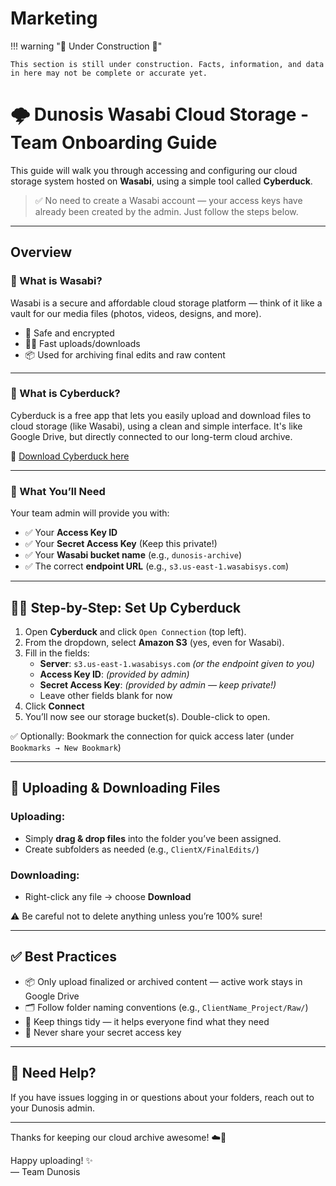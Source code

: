 # Marketing

!!! warning ":construction: Under Construction :construction:"

    This section is still under construction. Facts, information, and data in here may not be complete or accurate yet. 


# 🌩️ Dunosis Wasabi Cloud Storage - Team Onboarding Guide

This guide will walk you through accessing and configuring our cloud storage system hosted on **Wasabi**, using a simple tool called **Cyberduck**.

> ✅ No need to create a Wasabi account — your access keys have already been created by the admin. Just follow the steps below.

---
## Overview

### 📂 What is Wasabi?

Wasabi is a secure and affordable cloud storage platform — think of it like a vault for our media files (photos, videos, designs, and more).

- 🔐 Safe and encrypted  
- 🏃‍♀️ Fast uploads/downloads  
- 📦 Used for archiving final edits and raw content

---

### 🦆 What is Cyberduck?

Cyberduck is a free app that lets you easily upload and download files to cloud storage (like Wasabi), using a clean and simple interface. It's like Google Drive, but directly connected to our long-term cloud archive.

🔗 [Download Cyberduck here](https://cyberduck.io/)

---

### 🧰 What You’ll Need

Your team admin will provide you with:

- ✅ Your **Access Key ID**
- ✅ Your **Secret Access Key** (Keep this private!)
- ✅ Your **Wasabi bucket name** (e.g., `dunosis-archive`)
- ✅ The correct **endpoint URL** (e.g., `s3.us-east-1.wasabisys.com`)

---

## 🧑‍💻 Step-by-Step: Set Up Cyberduck

1. Open **Cyberduck** and click `Open Connection` (top left).
2. From the dropdown, select **Amazon S3** (yes, even for Wasabi).
3. Fill in the fields:
   - **Server**: `s3.us-east-1.wasabisys.com` *(or the endpoint given to you)*
   - **Access Key ID**: *(provided by admin)*
   - **Secret Access Key**: *(provided by admin — keep private!)*
   - Leave other fields blank for now
4. Click **Connect**
5. You’ll now see our storage bucket(s). Double-click to open.

✅ Optionally: Bookmark the connection for quick access later (under `Bookmarks → New Bookmark`)

---

## 📁 Uploading & Downloading Files

### Uploading:
- Simply **drag & drop files** into the folder you’ve been assigned.
- Create subfolders as needed (e.g., `ClientX/FinalEdits/`)

### Downloading:
- Right-click any file → choose **Download**

⚠️ Be careful not to delete anything unless you’re 100% sure!

---

## ✅ Best Practices

- 📦 Only upload finalized or archived content — active work stays in Google Drive
- 🗂️ Follow folder naming conventions (e.g., `ClientName_Project/Raw/`)
- 🧼 Keep things tidy — it helps everyone find what they need
- 🔐 Never share your secret access key

---

## 💬 Need Help?

If you have issues logging in or questions about your folders, reach out to your Dunosis admin.

---

Thanks for keeping our cloud archive awesome! ☁️💪

Happy uploading! ✨  
— Team Dunosis
